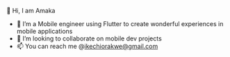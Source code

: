  👋 Hi, I am Amaka
- 👀 I’m a Mobile engineer using Flutter to create wonderful experiences in mobile applications
- 💞️ I’m looking to collaborate on mobile dev projects
- 📫 You can reach me @ikechiorakwe@gmail.com

<!---
ikechiorakwe/ikechiorakwe is a ✨ special ✨ repository because its `README.md` (this file) appears on your GitHub profile.
You can click the Preview link to take a look at your changes.
--->

